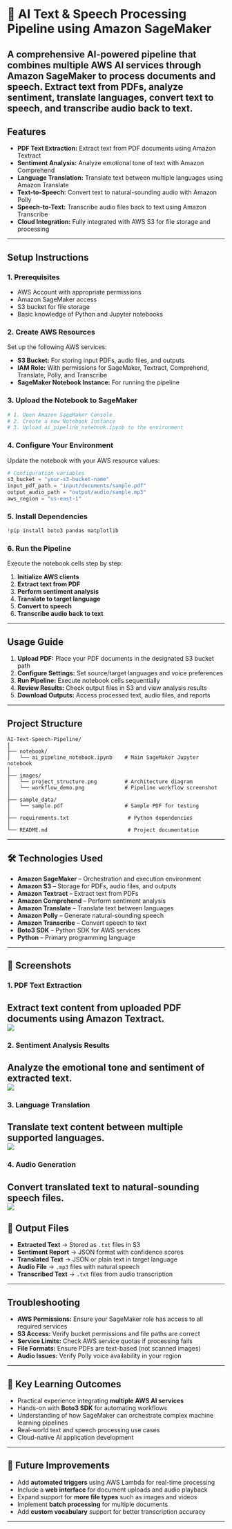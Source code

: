 # 🧠 AI Text & Speech Processing Pipeline using Amazon SageMaker
A comprehensive AI-powered pipeline that combines multiple AWS AI services through Amazon SageMaker to process documents and speech. Extract text from PDFs, analyze sentiment, translate languages, convert text to speech, and transcribe audio back to text.
---
## Features
- **PDF Text Extraction:** Extract text from PDF documents using Amazon Textract
- **Sentiment Analysis:** Analyze emotional tone of text with Amazon Comprehend  
- **Language Translation:** Translate text between multiple languages using Amazon Translate
- **Text-to-Speech:** Convert text to natural-sounding audio with Amazon Polly
- **Speech-to-Text:** Transcribe audio files back to text using Amazon Transcribe
- **Cloud Integration:** Fully integrated with AWS S3 for file storage and processing
---
## Setup Instructions
### 1. Prerequisites
- AWS Account with appropriate permissions
- Amazon SageMaker access
- S3 bucket for file storage
- Basic knowledge of Python and Jupyter notebooks
### 2. Create AWS Resources
Set up the following AWS services:
- **S3 Bucket:** For storing input PDFs, audio files, and outputs
- **IAM Role:** With permissions for SageMaker, Textract, Comprehend, Translate, Polly, and Transcribe
- **SageMaker Notebook Instance:** For running the pipeline
### 3. Upload the Notebook to SageMaker
```sh
# 1. Open Amazon SageMaker Console
# 2. Create a new Notebook Instance
# 3. Upload ai_pipeline_notebook.ipynb to the environment
```
### 4. Configure Your Environment
Update the notebook with your AWS resource values:
```python
# Configuration variables
s3_bucket = "your-s3-bucket-name"
input_pdf_path = "input/documents/sample.pdf"
output_audio_path = "output/audio/sample.mp3"
aws_region = "us-east-1"
```
### 5. Install Dependencies
```python
!pip install boto3 pandas matplotlib
```
### 6. Run the Pipeline
Execute the notebook cells step by step:
1. **Initialize AWS clients**
2. **Extract text from PDF** 
3. **Perform sentiment analysis**
4. **Translate to target language**
5. **Convert to speech**
6. **Transcribe audio back to text**
---
## Usage Guide
1. **Upload PDF:** Place your PDF documents in the designated S3 bucket path
2. **Configure Settings:** Set source/target languages and voice preferences
3. **Run Pipeline:** Execute notebook cells sequentially 
4. **Review Results:** Check output files in S3 and view analysis results
5. **Download Outputs:** Access processed text, audio files, and reports
---
## Project Structure
```
AI-Text-Speech-Pipeline/
│
├── notebook/
│   └── ai_pipeline_notebook.ipynb    # Main SageMaker Jupyter notebook
│
├── images/
│   └── project_structure.png         # Architecture diagram
│   └── workflow_demo.png             # Pipeline workflow screenshot
│
├── sample_data/
│   └── sample.pdf                    # Sample PDF for testing
│
├── requirements.txt                   # Python dependencies
│
└── README.md                          # Project documentation
```
---
## 🛠️ Technologies Used
* **Amazon SageMaker** – Orchestration and execution environment
* **Amazon S3** – Storage for PDFs, audio files, and outputs
* **Amazon Textract** – Extract text from PDFs
* **Amazon Comprehend** – Perform sentiment analysis
* **Amazon Translate** – Translate text between languages
* **Amazon Polly** – Generate natural-sounding speech
* **Amazon Transcribe** – Convert speech to text
* **Boto3 SDK** – Python SDK for AWS services
* **Python** – Primary programming language
---
## 📸 Screenshots
### 1. PDF Text Extraction
Extract text content from uploaded PDF documents using Amazon Textract.  
<img src="images/text_extraction.png"/>
---
### 2. Sentiment Analysis Results
Analyze the emotional tone and sentiment of extracted text.  
<img src="images/sentiment_analysis.png"/>
---
### 3. Language Translation
Translate text content between multiple supported languages.  
<img src="images/translation.png"/>
---
### 4. Audio Generation
Convert translated text to natural-sounding speech files.  
<img src="images/audio_generation.png"/>
---
## 🧪 Output Files
* **Extracted Text** → Stored as `.txt` files in S3
* **Sentiment Report** → JSON format with confidence scores
* **Translated Text** → JSON or plain text in target language
* **Audio File** → `.mp3` files with natural speech
* **Transcribed Text** → `.txt` files from audio transcription
---
## Troubleshooting
- **AWS Permissions:** Ensure your SageMaker role has access to all required services
- **S3 Access:** Verify bucket permissions and file paths are correct
- **Service Limits:** Check AWS service quotas if processing fails
- **File Formats:** Ensure PDFs are text-based (not scanned images)
- **Audio Issues:** Verify Polly voice availability in your region
---
## 🎯 Key Learning Outcomes
* Practical experience integrating **multiple AWS AI services**
* Hands-on with **Boto3 SDK** for automating workflows
* Understanding of how SageMaker can orchestrate complex machine learning pipelines
* Real-world text and speech processing use cases
* Cloud-native AI application development
---
## 🌟 Future Improvements
* Add **automated triggers** using AWS Lambda for real-time processing
* Include a **web interface** for document uploads and audio playback
* Expand support for **more file types** such as images and videos
* Implement **batch processing** for multiple documents
* Add **custom vocabulary** support for better transcription accuracy
---

